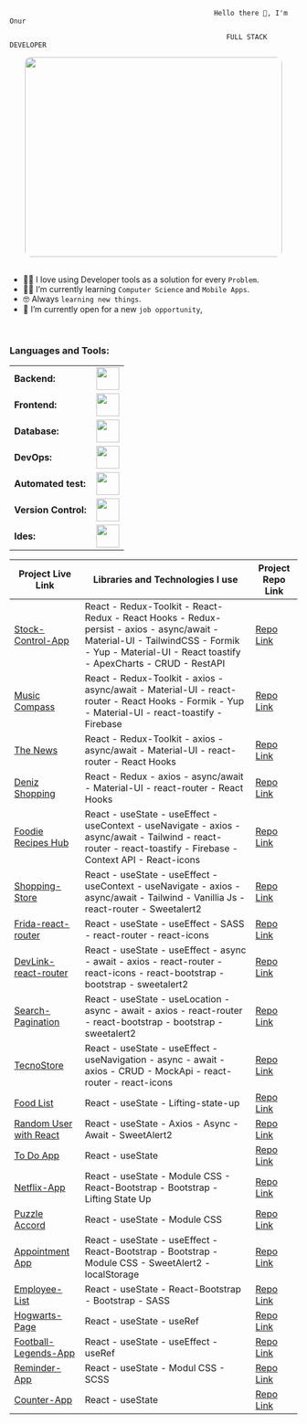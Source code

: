       

                                                      Hello there 👋, I'm Onur
                                                                                                         
                                                         FULL STACK DEVELOPER

                                                         
<div align="center">
<picture>   <img src="https://github.com/user-attachments/assets/0ce7f6f7-2c44-4c78-a9fb-64cd5e641689" 
                  height = "350px"
                  width= "450px"
                  style="clip-path: inset(0 round 10px);"
                  /> 
</picture>
</div>

<br>

- :technologist: I love using Developer tools as a solution for every `Problem`.
- :student: I’m currently learning `Computer Science` and `Mobile Apps`.
- :nerd_face: Always `learning new things`.
- :thinking: I’m currently open for a new `job opportunity`,
  
<br>  

<h3 align="left">Languages and Tools:</h3>
<table>
    <tr>
        <td style="font-weight: bold; padding-right: 10px; vertical-align: center; border: none;">Backend:</td>
        <td><img height="40" src="https://skillicons.dev/icons?i=php,js,net,python,django,maven,nodejs,express,vite"/></td>
    </tr>
    <tr>
        <td style="font-weight: bold; padding-right: 10px; vertical-align: center;">Frontend:</td>
        <td><img height="40" src="https://skillicons.dev/icons?i=vue,vuetify,react,mui,bootstrap,html,css,sass,js,ts,figma"/></td>
    </tr>
    <tr>
        <td style="font-weight: bold; padding-right: 10px; vertical-align: center; border: none;">Database:</td>
        <td><img height="40" src="https://skillicons.dev/icons?i=mysql,postgresql,mongodb"/></td>
    </tr>
    <tr>
        <td style="font-weight: bold; padding-right: 10px; vertical-align: center; border: none;">DevOps:</td>
        <td><img height="40" src="https://skillicons.dev/icons?i=docker,kubernetes,gcp,terraform,jenkins,githubactions,gitlarun"/></td>
    </tr>
    <tr>
        <td style="font-weight: bold; padding-right: 10px; vertical-align: center; border: none;">Automated test:</td>
        <td><img height="40" src="https://skillicons.dev/icons?i=selenium,jest,pytest,phpunit"/></td>
    </tr>
    <tr>
        <td style="font-weight: bold; padding-right: 10px; vertical-align: center; border: none;">Version Control:</td>
        <td><img height="40" src="https://skillicons.dev/icons?i=git,github,gitlab,bitbucket"/></td>
    </tr>
    <tr>
        <td style="font-weight: bold; padding-right: 10px; vertical-align: center; border: none;">Ides:</td>
        <td><img height="40" src="https://skillicons.dev/icons?i=vscode,phpstorm,eclipse,visualstudio,webstorm"/></td>
    </tr>
  
  
</table>


| Project Live Link | Libraries and Technologies I use | Project Repo Link |
|-------------------|----------------------------------|-------------------|
| [Stock-Control-App](#) | React - Redux-Toolkit - React-Redux - React Hooks - Redux-persist - axios - async/await - Material-UI - TailwindCSS - Formik - Yup - Material-UI - React toastify - ApexCharts - CRUD - RestAPI | [Repo Link](#) |
| [Music Compass](#) | React - Redux-Toolkit - axios - async/await - Material-UI - react-router - React Hooks - Formik - Yup - Material-UI - react-toastify - Firebase | [Repo Link](#) |
| [The News](#) | React - Redux-Toolkit - axios - async/await - Material-UI - react-router - React Hooks | [Repo Link](#) |
| [Deniz Shopping](#) | React - Redux - axios - async/await - Material-UI - react-router - React Hooks | [Repo Link](#) |
| [Foodie Recipes Hub](#) | React - useState - useEffect - useContext - useNavigate - axios - async/await - Tailwind - react-router - react-toastify - Firebase - Context API - React-icons | [Repo Link](#) |
| [Shopping-Store](#) | React - useState - useEffect - useContext - useNavigate - axios - async/await - Tailwind - Vanillia Js - react-router - Sweetalert2 | [Repo Link](#) |
| [Frida-react-router](#) | React - useState - useEffect - SASS - react-router - react-icons | [Repo Link](#) |
| [DevLink-react-router](#) | React - useState - useEffect - async - await - axios - react-router - react-icons - react-bootstrap - bootstrap - sweetalert2 | [Repo Link](#) |
| [Search-Pagination](#) | React - useState - useLocation - async - await - axios - react-router - react-bootstrap - bootstrap - sweetalert2 | [Repo Link](#) |
| [TecnoStore](#) | React - useState - useEffect - useNavigation - async - await - axios - CRUD - MockApi - react-router - react-icons | [Repo Link](#) |
| [Food List](#) | React - useState - Lifting-state-up | [Repo Link](#) |
| [Random User with React](#) | React - useState - Axios - Async - Await - SweetAlert2 | [Repo Link](#)|
| [To Do App](#) | React - useState | [Repo Link](#) |
| [Netflix-App](https://github.com/kapucuonur/netflix-app) | React - useState - Module CSS - React-Bootstrap - Bootstrap - Lifting State Up | [Repo Link](https://netflix-app-rust.vercel.app/) |
| [Puzzle Accord](#) | React - useState - Module CSS | [Repo Link](#) |
| [Appointment App](#) | React - useState - useEffect - React-Bootstrap - Bootstrap - Module CSS - SweetAlert2 - localStorage | [Repo Link](#) |
| [Employee-List](#) | React - useState - React-Bootstrap - Bootstrap - SASS | [Repo Link](#) |
| [Hogwarts-Page](#) | React - useState - useRef | [Repo Link](#) |
| [Football-Legends-App](https://github.com/kapucuonur/Football_Legends) | React - useState - useEffect - useRef | [Repo Link](https://footballegends.netlify.app/) |
| [Reminder-App](#) | React - useState - Modul CSS - SCSS | [Repo Link](#) |
| [Counter-App](#) | React - useState | [Repo Link](#) |

